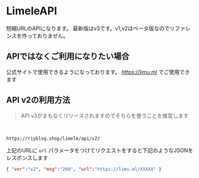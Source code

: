 # LimeleAPI
短縮URLのAPIになります。
最新版はv3です。v1,v2はベータ版なのでリファレンスを作っておりません。
## APIではなくご利用になりたい場合
公式サイトで使用できるようになっております。
https://limu.ml でご使用できます
## API v2の利用方法
> API v3がまもなくリリースされますのでそちらを使うことを推奨します  
<br/>

```
https://riyblog.shop/limele/api/v2/
```

上記のURLに `url` パラメータをつけてリクエストをすると下記のようなJSONをレスポンスします

```json
{ "ver":"v2", "msg":"200", "url":"https://limu.ml/XXXXX" }
```
